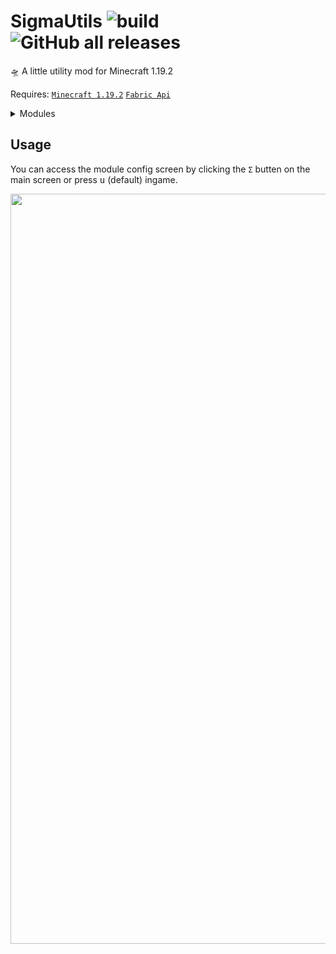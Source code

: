 # SigmaUtils ![build](https://github.com/Basicprogrammer10/SigmaUtils/actions/workflows/build.yml/badge.svg) ![GitHub all releases](https://img.shields.io/github/downloads/Basicprogrammer10/SigmaUtils/total)

🛸 A little utility mod for Minecraft 1.19.2

Requires: [`Minecraft 1.19.2`](https://minecraft.fandom.com/wiki/Java_Edition_1.19.2) [`Fabric Api`](https://modrinth.com/mod/fabric-api/versions)

<details>
<summary>Modules</summary>
<br>

| Interface         | Rendering             | Misc                    | Hud            | Chat                   | Meta          | Server        |
| ----------------- | --------------------- | ----------------------- | -------------- | ---------------------- | ------------- | ------------- |
| BetterSplashes    | AllowShowBarrier      | AllowBlockedServers     | BiomeHud       | ChatMessageDing        | Notifications | AutoVoidTrade |
| ChatPosition      | Deadmau5Ears          | AutoSign                | CoordinatesHud | EggChat                | OpenFolder    | BadlionTimers |
| ConfirmDisconnect | DisableShadows        | BlockDistance           | EffectHud      | NoChatNormalization    | Padding       | ItemShortcuts |
| EscapeExit        | FlippedEntities       | CameraClip              | FpsHud         | NoChatSignatures       | Scale         | PlayerHistory |
| HotbarPosition    | FullBright            | CameraDistance          | Hud            | NoMessageHiding        | ToggleSound   | VictoryMute   |
| InventoryMove     | GlowingPlayers        | DisableFrontPerspective | LocalTimeHud   | PrivateMessageNotifier |               |               |
| Minceraft         | NoArmor               | FakeVanilla             | ModuleHud      |                        |               |               |
| NoBossBarValue    | NoBreakParticles      | ForceFly                | PingHud        |                        |               |               |
| NoChatFade        | NoDarkSky             | ForceGameTime           | ServerHud      |                        |               |               |
| NoScoreboardValue | NoFog                 | ForceWeather            | TimePlayedHud  |                        |               |               |
| PortalInventory   | NoHurtTilt            | NoForceResourcePack     | TpsHud         |                        |               |               |
| RandomBackground  | NoParticles           | NoGlobalSounds          | WatermarkHud   |                        |               |               |
| SeeThruLoading    | NoWorldBorder         | NoPause                 |                |                        |               |               |
| SignClickThrough  | ShowInvisibleEntities | NoTelemetry             |                |                        |               |               |
| SplashRefresh     | Titles                | PrintDeathCords         |                |                        |               |               |
| UiTweaks          | Zoom                  | TickSpeed               |                |                        |               |               |
|                   |                       | WindowTitle             |                |                        |               |               |

</details>

## Usage

You can access the module config screen by clicking the `Σ` butten on the main screen or press <kbd>u</kbd> (default) ingame.

<img src="https://user-images.githubusercontent.com/50306817/213607428-ceccc9cb-a3db-433e-932a-b40eaaf43842.png" width="1200px" />
